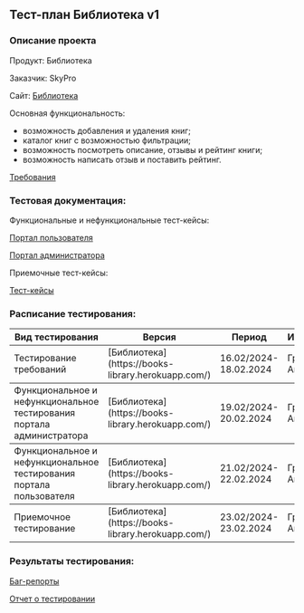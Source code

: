 ## Тест-план Библиотека v1

### Описание проекта

Продукт: Библиотека

Заказчик: SkyPro

Сайт: [Библиотека](https://books-library.herokuapp.com/)

Основная функциональность: 

* возможность добавления и удаления книг;
* каталог книг с возможностью фильтрации;
* возможность посмотреть описание, отзывы и рейтинг книги;
* возможность написать отзыв и поставить рейтинг.

[Требования](https://skyengpublic.notion.site/f4ae5d1908c847eab27caae77a74b9e8)

### Тестовая документация:

Функциональные и нефункциональные тест-кейсы: 

[Портал пользователя](https://github.com/GAnnaQA/Testing-the-library/blob/main/%D0%9F%D0%BE%D1%80%D1%82%D0%B0%D0%BB_%D0%BF%D0%BE%D0%BB%D1%8C%D0%B7%D0%BE%D0%B2%D0%B0%D1%82%D0%B5%D0%BB%D1%8F.pdf)

[Портал администратора](https://github.com/GAnnaQA/Testing-the-library/blob/main/%D0%9F%D0%BE%D1%80%D1%82%D0%B0%D0%BB_%D0%B0%D0%B4%D0%BC%D0%B8%D0%BD%D0%B8%D1%81%D1%82%D1%80%D0%B0%D1%82%D0%BE%D1%80%D0%B0.pdf)

Приемочные тест-кейсы:

[Тест-кейсы](https://github.com/GAnnaQA/Testing-the-library/blob/main/%D0%9F%D1%80%D0%B8%D0%B5%D0%BC%D0%BE%D1%87%D0%BD%D1%8B%D0%B5_%D1%82%D0%B5%D1%81%D1%82_%D0%BA%D0%B5%D0%B9%D1%81%D1%8B.pdf)

### Расписание тестирования:

<table>
  <thead>
    <tr>
      <th>Вид тестирования</th>
      <th>Версия</th>
      <th>Период</th>
      <th>Исполнитель</th>
    </tr>
  </thead>
  <tbody>
    <tr>
      <td>Тестирование
требований</td>
      <td>[Библиотека](https://books-library.herokuapp.com/)</td>
      <td>16.02/2024-18.02.2024</td>
      <td>Груздева Анна</td>
      </tr>
  </tbody>
   <tbody>
    <tr>
      <td>Функциональное и нефункциональное тестирования портала администратора</td>
      <td>[Библиотека](https://books-library.herokuapp.com/)</td>
      <td>19.02/2024-20.02.2024</td>
      <td>Груздева Анна</td>
      </tr>
  </tbody>
   </tbody>
   <tbody>
    <tr>
      <td>Функциональное и нефункциональное тестирования портала пользователя</td>
      <td>[Библиотека](https://books-library.herokuapp.com/)</td>
      <td>21.02/2024-22.02.2024</td>
      <td>Груздева Анна</td>
      </tr>
  </tbody>
    <tbody>
    <tr>
      <td>Приемочное тестирование</td>
      <td>[Библиотека](https://books-library.herokuapp.com/)</td>
      <td>23.02/2024-23.02.2024</td>
      <td>Груздева Анна</td>
      </tr>
  </tbody>
  </table>

### Результаты тестирования:

[Баг-репорты](https://github.com/GAnnaQA/Testing-the-library/blob/main/%D0%91%D0%B0%D0%B3_%D1%80%D0%B5%D0%BF%D0%BE%D1%80%D1%82%D1%8B_Jira.docx)

[Отчет о тестировании]()
